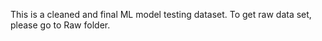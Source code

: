 This is a cleaned and final ML model testing dataset. To get raw data set, please go to Raw folder.

